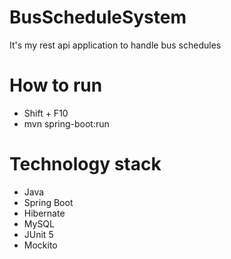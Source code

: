 # BusScheduleSystem
It's my rest api application to handle bus schedules
# How to run
- Shift + F10
- mvn spring-boot:run
# Technology stack
- Java
- Spring Boot
- Hibernate
- MySQL
- JUnit 5
- Mockito
